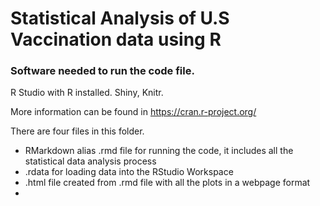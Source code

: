 # Statistical Analysis of U.S Vaccination data using R

### Software needed to run the code file.

R Studio with R installed.
Shiny,
Knitr.

More information can be found in https://cran.r-project.org/

There are four files in this folder. 
- RMarkdown alias .rmd file for running the code, it includes all the statistical data analysis process
- .rdata for loading data into the RStudio Workspace
- .html file created from .rmd file with all the plots in a webpage format
- 
